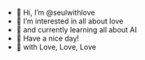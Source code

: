  - 🤍 Hi, I’m @seulwithlove 
 - 🤍 I’m interested in all about love
 - 🤍 and currently learning all about AI
 - 🤍 Have a nice day!
 - 🤍 with Love, Love, Love
